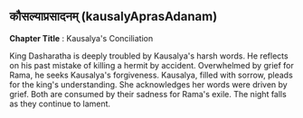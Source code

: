 ## कौसल्याप्रसादनम् (kausalyAprasAdanam)
**Chapter Title** : Kausalya's Conciliation

King Dasharatha is deeply troubled by Kausalya's harsh words. He reflects on his past mistake of killing a hermit by accident. Overwhelmed by grief for Rama, he seeks Kausalya's forgiveness. Kausalya, filled with sorrow, pleads for the king's understanding. She acknowledges her words were driven by grief. Both are consumed by their sadness for Rama's exile. The night falls as they continue to lament.